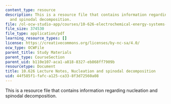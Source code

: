 ```yaml
---
content_type: resource
description: This is a resource file that contains information regarding nucleation
  and spinodal decomposition.
file: /ol-ocw-studio-app/courses/10-626-electrochemical-energy-systems-spring-2014/44f585f1fafca125ca338f3d72560a08_MIT10_626S14_S11lec38.pdf
file_size: 374530
file_type: application/pdf
learning_resource_types: []
license: https://creativecommons.org/licenses/by-nc-sa/4.0/
ocw_type: OCWFile
parent_title: Study Materials
parent_type: CourseSection
parent_uid: b110e107-aca1-a818-8327-eb868ff7909b
resourcetype: Document
title: 10.626 Lecture Notes, Nucleation and spinodal decomposition
uid: 44f585f1-fafc-a125-ca33-8f3d72560a08
---
```

This is a resource file that contains information regarding nucleation and spinodal decomposition.